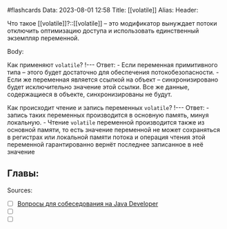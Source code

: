 #flashcards
Data: 2023-08-01 12:58
Title: [[volatile]]
Alias:
Header:

Что такое [[volatile]]?::[[volatile]] – это модификатор вынуждает потоки отключить оптимизацию доступа и использовать единственный экземпляр переменной. 
<!--SR:!2023-11-03,10,290-->



Body:


Как применяют `volatile`?
!---
Ответ:
	- Если переменная примитивного типа – этого будет достаточно для обеспечения потокобезопасности. 
	- Если же переменная является ссылкой на объект – синхронизировано будет исключительно значение этой ссылки. Все же данные, содержащиеся в объекте, синхронизированы не будут.
<!--SR:!2023-11-03,10,290-->



Как происходит чтение и запись переменных `volatile`?
!---
Ответ:
	- запись таких переменных производится в основную память, минуя локальную. 
	- Чтение `volatile` переменной производится также из основной памяти, то есть значение переменной не может сохраняться в регистрах или локальной памяти потока и операция чтения этой переменной гарантированно вернёт последнее записанное в неё значение
<!--SR:!2023-10-27,10,210-->




Главы:
-


Sources:
- [ ] [Вопросы для собеседования на Java Developer](https://github.com/enhorse/java-interview/blob/master/README.md#%D0%9E%D0%9E%D0%9F)
- [ ] []()
- [ ] []()
